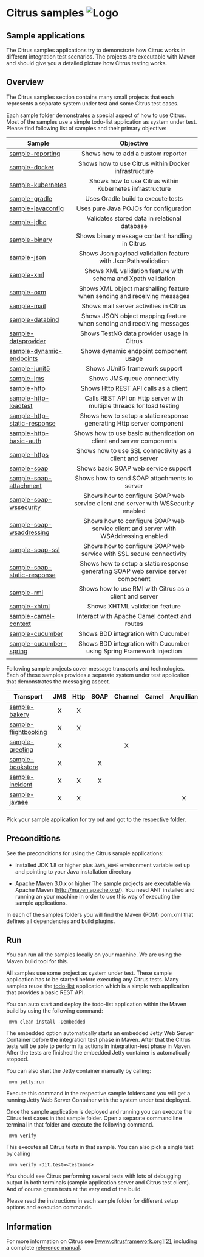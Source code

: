 Citrus samples ![Logo][1]
==============

Sample applications
---------

The Citrus samples applications try to demonstrate how Citrus works in
different integration test scenarios. The projects are executable with Maven
and should give you a detailed picture how Citrus testing works.

Overview
---------

The Citrus samples section contains many small projects that each represents a separate system under test and
some Citrus test cases.

Each sample folder demonstrates a special aspect of how to use Citrus. Most of the samples use a simple todo-list application as
system under test. Please find following list of samples and their primary objective:

| Sample                                | Objective |
|---------------------------------------|:---------:|
| [sample-reporting](sample-reporting)| Shows how to add a custom reporter |
| [sample-docker](sample-docker)| Shows how to use Citrus within Docker infrastructure |
| [sample-kubernetes](sample-kubernetes)| Shows how to use Citrus within Kubernetes infrastructure |
| [sample-gradle](sample-gradle)| Uses Gradle build to execute tests |
| [sample-javaconfig](sample-javaconfig)| Uses pure Java POJOs for configuration |
| [sample-jdbc](sample-jdbc)| Validates stored data in relational database |
| [sample-binary](sample-binary)| Shows binary message content handling in Citrus |
| [sample-json](sample-json)| Shows Json payload validation feature with JsonPath validation |
| [sample-xml](sample-xml)| Shows XML validation feature with schema and Xpath validation |
| [sample-oxm](sample-oxm)| Shows XML object marshalling feature when sending and receiving messages |
| [sample-mail](sample-mail)| Shows mail server activities in Citrus |
| [sample-databind](sample-databind)| Shows JSON object mapping feature when sending and receiving messages |
| [sample-dataprovider](sample-dataprovider)| Shows TestNG data provider usage in Citrus |
| [sample-dynamic-endpoints](sample-dynamic-endpoints)| Shows dynamic endpoint component usage |
| [sample-junit5](sample-junit5)| Shows JUnit5 framework support |
| [sample-jms](sample-jms)| Shows JMS queue connectivity |
| [sample-http](sample-http)| Shows Http REST API calls as a client |
| [sample-http-loadtest](sample-http-loadtest)| Calls REST API on Http server with multiple threads for load testing |
| [sample-http-static-response](sample-http-static-response)| Shows how to setup a static response generating Http server component |
| [sample-http-basic-auth](sample-http-basic-auth)| Shows how to use basic authentication on client and server components |
| [sample-https](sample-https)| Shows how to use SSL connectivity as a client and server |
| [sample-soap](sample-soap)| Shows basic SOAP web service support |
| [sample-soap-attachment](sample-soap-attachment)| Shows how to send SOAP attachments to server |
| [sample-soap-wssecurity](sample-soap-wssecurity)| Shows how to configure SOAP web service client and server with WSSecurity enabled |
| [sample-soap-wsaddressing](sample-soap-wsaddressing)| Shows how to configure SOAP web service client and server with WSAddressing enabled |
| [sample-soap-ssl](sample-soap-ssl)| Shows how to configure SOAP web service with SSL secure connectivity |
| [sample-soap-static-response](sample-soap-static-response)| Shows how to setup a static response generating SOAP web service server component |
| [sample-rmi](sample-rmi)| Shows how to use RMI with Citrus as a client and server |
| [sample-xhtml](sample-xhtml)| Shows XHTML validation feature |
| [sample-camel-context](sample-camel-context)| Interact with Apache Camel context and routes |
| [sample-cucumber](sample-cucumber)| Shows BDD integration with Cucumber |
| [sample-cucumber-spring](sample-cucumber-spring)| Shows BDD integration with Cucumber using Spring Framework injection |
|                                       |           |

Following sample projects cover message transports and technologies. Each of these samples provides a separate system under test applicaiton
that demonstrates the messaging aspect.

| Transport                                    | JMS | Http | SOAP | Channel | Camel | Arquillian | JDBC | SYNC | ASYNC |
|----------------------------------------------|:---:|:----:|:----:|:-------:|:-----:|:----------:|:----:|:----:|:-----:|
| [sample-bakery](sample-bakery)               |  X  |  X   |      |         |       |            |      |  X   |   X   |
| [sample-flightbooking](sample-flightbooking) |  X  |  X   |      |         |       |            |  X   |      |   X   |
| [sample-greeting](sample-greeting)           |  X  |      |      |    X    |       |            |      |  X   |   X   |
| [sample-bookstore](sample-bookstore)         |  X  |      |  X   |         |       |            |      |  X   |       |
| [sample-incident](sample-incident)           |  X  |  X   |  X   |         |       |            |      |  X   |   X   |
| [sample-javaee](sample-javaee)               |  X  |  X   |      |         |       |     X      |      |  X   |   X   |
|                                              |     |      |      |         |       |            |      |      |       |

Pick your sample application for try out and got to the respective folder.

Preconditions
---------

See the preconditions for using the Citrus sample applications:

* Installed JDK 1.8 or higher plus `JAVA_HOME` environment variable set
up and pointing to your Java installation directory

* Apache Maven 3.0.x or higher
The sample projects are executable via Apache Maven (http://maven.apache.org/). You need
ANT installed and running an your machine in order to use this way of executing the
sample applications.

In each of the samples folders you will find the Maven (POM) pom.xml that defines all dependencies and build plugins.

Run
---------

You can run all the samples locally on your machine. We are using the Maven build tool for this.

All samples use some project as system under test. These sample application has to be started before executing any Citrus tests.
Many samples reuse the [todo-list](todo-app) application which is a simple web application that provides a basic REST API. 

You can auto start and deploy the todo-list application within the Maven build by using the following command:

     mvn clean install -Dembedded
    
The embedded option automatically starts an embedded Jetty Web Server Container before the integration test phase in Maven. After that
the Citrus tests will be able to perform its actions in integration-test phase in Maven. After the tests are finished the embedded Jetty 
container is automatically stopped.

You can also start the Jetty container manually by calling:

     mvn jetty:run

Execute this command in the respective sample folders and you will get a running Jetty Web Server Container with the system under test deployed.

Once the sample application is deployed and running you can execute the Citrus test cases in that sample folder.
Open a separate command line terminal in that folder and execute the following command.

     mvn verify

This executes all Citrus tests in that sample. You can also pick a single test by calling 

     mvn verify -Dit.test=<testname>
    
You should see Citrus performing several tests with lots of debugging output in both terminals (sample application server
and Citrus test client). And of course green tests at the very end of the build.

Please read the instructions in each sample folder for different setup options and execution commands.

Information
---------

For more information on Citrus see [www.citrusframework.org][2], including
a complete [reference manual][3].

 [1]: https://www.citrusframework.org/img/brand-logo.png "Citrus"
 [2]: https://www.citrusframework.org
 [3]: https://www.citrusframework.org/reference/html/
 [4]: https://github.com/christophd/citrus

